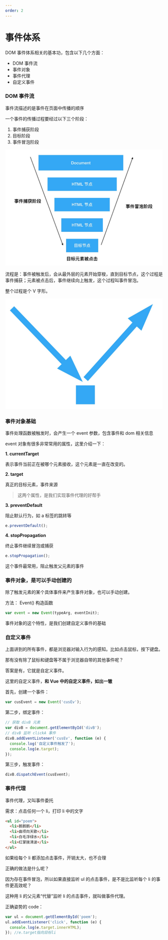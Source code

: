 ```yaml
---
order: 2
---
```


# 事件体系

DOM 事件体系相关的基本功，包含以下几个方面：

- DOM 事件流
- 事件对象
- 事件代理
- 自定义事件

### DOM 事件流

事件流描述的是事件在页面中传播的顺序

一个事件的传播过程要经过以下三个阶段：

1. 事件捕获阶段
2. 目标阶段
3. 事件冒泡阶段

![CE984DCE-27A8](../image/CE984DCE-27A8-44C4-85E3-A122AC9A2A65.png)

流程是：事件被触发后，会从最外层的元素开始穿梭，直到目标节点，这个过程是事件捕获；元素被点击后，事件继续向上触发，这个过程叫事件冒泡。

整个过程是个 V 字形。

![E29DAA97-2D69](../image/E29DAA97-2D69-419B-8F27-8BFA6BD22034.png)

### 事件对象基础

事件处理函数被触发时，会产生一个 event 参数，包含事件和 dom 相关信息

event 对象有很多非常常用的属性，这里介绍一下：

**1. currentTarget**

表示事件当前正在被哪个元素接收，这个元素是一直在改变的。

**2. target**

真正的目标元素，事件来源

> 这两个属性，是我们实现事件代理的好帮手

**3. preventDefault**

阻止默认行为，如 a 标签的跳转等

```javascript
e.preventDefault();
```

**4. stopPropagation**

终止事件继续冒泡或捕获

```javascript
e.stopPropagation();
```

这个事件最常用，阻止触发父元素的事件

### 事件对象，是可以手动创建的

除了触发元素的某个具体事件来产生事件对象，也可以手动创建。

方法： Event() 构造函数

```javascript
var event = new Event(typeArg, eventInit);
```

事件对象的这个特性，是我们创建自定义事件的基础

### 自定义事件

上面讲到的所有事件，都是浏览器对输入行为的感知。比如点击鼠标，按下键盘。

那有没有除了鼠标和键盘等不属于浏览器自带的其他事件呢？

答案是有，它就是自定义事件。

这里的自定义事件，**和 Vue 中的自定义事件，如出一辙**

首先，创建一个事件：

```javascript
var cusEvent = new Event('cusEv');
```

第二步，绑定事件：

```javascript
// 获取 divB 元素
var divB = document.getElementById('divB');
// divB 监听 clickA 事件
divB.addEventListener('cusEv', function (e) {
  console.log('自定义事件触发了');
  console.log(e.target);
});
```

第三步，触发事件：

```javascript
divB.dispatchEvent(cusEvent);
```

### 事件代理

事件代理，又叫事件委托

需求：点击任何一个 li，打印 li 中的文字

```html
<ul id="poem">
  <li>鹅鹅鹅</li>
  <li>曲项向天歌</li>
  <li>白毛浮绿水</li>
  <li>红掌拨清波</li>
</ul>
```

如果给每个 li 都添加点击事件，开销太大，也不合理

正确的做法是什么呢？

因为存在事件冒泡，所以如果直接监听 ul 的点击事件，是不是比监听每个 li 的事件更高效呢？

这种用 li 的父元素“代替”监听 li 的点击事件，就叫做事件代理。

正确姿势的 code：

```javascript
var ul = document.getElementById('poem');
ul.addEventListener('click', function (e) {
  console.log(e.target.innerHTML);
}); //e.target指向目标li
```
